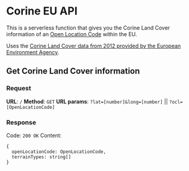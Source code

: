 # Corine EU API

This is a serverless function that gives you the Corine Land Cover information of an [Open Location Code](https://github.com/google/open-location-code) within the EU.

Uses the [Corine Land Cover data from 2012 provided by the European Environment Agency](http://copernicus.discomap.eea.europa.eu/arcgis/rest/services/Corine/CLC2012_WM/MapServer).

## Get Corine Land Cover information

### Request

**URL**: `/`
**Method**: `GET`
**URL params**: `?lat=[number]&long=[number]` || `?ocl=[OpenLocationCode]`

### Response

Code: `200 OK`
Content:

```
{
  openLocationCode: OpenLocationCode,
  terrainTypes: string[]
}
```
